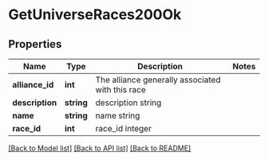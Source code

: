 # GetUniverseRaces200Ok

## Properties
Name | Type | Description | Notes
------------ | ------------- | ------------- | -------------
**alliance_id** | **int** | The alliance generally associated with this race | 
**description** | **string** | description string | 
**name** | **string** | name string | 
**race_id** | **int** | race_id integer | 

[[Back to Model list]](../README.md#documentation-for-models) [[Back to API list]](../README.md#documentation-for-api-endpoints) [[Back to README]](../README.md)



